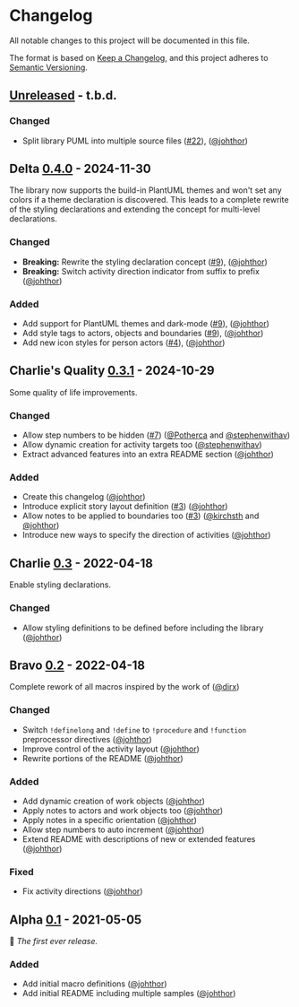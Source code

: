 # Changelog

All notable changes to this project will be documented in this file.

The format is based on [Keep a Changelog](https://keepachangelog.com/en/1.1.0/),
and this project adheres to [Semantic Versioning](https://semver.org/spec/v2.0.0.html).

## [Unreleased] - t.b.d.

### Changed

- Split library PUML into multiple source files ([#22](https://github.com/johthor/DomainStory-PlantUML/pull/22)), ([@johthor][gh-johthor])


## Delta [0.4.0] - 2024-11-30

The library now supports the build-in PlantUML themes
and won't set any colors if a theme declaration is discovered.
This leads to a complete rewrite of the styling declarations
and extending the concept for multi-level declarations.

### Changed

- **Breaking:** Rewrite the styling declaration concept ([#9](https://github.com/johthor/DomainStory-PlantUML/pull/9)), ([@johthor][gh-johthor])
- **Breaking:** Switch activity direction indicator from suffix to prefix ([@johthor][gh-johthor])

### Added

- Add support for PlantUML themes and dark-mode ([#9](https://github.com/johthor/DomainStory-PlantUML/pull/9)), ([@johthor][gh-johthor])
- Add style tags to actors, objects and boundaries ([#9](https://github.com/johthor/DomainStory-PlantUML/pull/9)), ([@johthor][gh-johthor])
- Add new icon styles for person actors ([#4](https://github.com/johthor/DomainStory-PlantUML/issues/4)), ([@johthor][gh-johthor])


## Charlie's Quality [0.3.1] - 2024-10-29

Some quality of life improvements.

### Changed

- Allow step numbers to be hidden ([#7](https://github.com/johthor/DomainStory-PlantUML/pull/7)) ([@Potherca](https://github.com/Potherca) and [@stephenwithav](https://github.com/stephenwithav))
- Allow dynamic creation for activity targets too ([@stephenwithav](https://github.com/stephenwithav))
- Extract advanced features into an extra README section ([@johthor][gh-johthor])

### Added

- Create this changelog ([@johthor][gh-johthor])
- Introduce explicit story layout definition ([#3](https://github.com/johthor/DomainStory-PlantUML/pull/3)) ([@johthor][gh-johthor])
- Allow notes to be applied to boundaries too ([#3](https://github.com/johthor/DomainStory-PlantUML/pull/3)) ([@kirchsth](https://github.com/kirchsth) and [@johthor][gh-johthor])
- Introduce new ways to specify the direction of activities ([@johthor][gh-johthor])


## Charlie [0.3] - 2022-04-18

Enable styling declarations.

### Changed

- Allow styling definitions to be defined before including the library ([@johthor][gh-johthor])


## Bravo [0.2] - 2022-04-18

Complete rework of all macros inspired by the work of ([@dirx](https://github.com/dirx))

### Changed

- Switch `!definelong` and `!define` to `!procedure` and `!function` preprocessor directives ([@johthor][gh-johthor])
- Improve control of the activity layout ([@johthor][gh-johthor])
- Rewrite portions of the README ([@johthor][gh-johthor])

### Added

- Add dynamic creation of work objects ([@johthor][gh-johthor])
- Apply notes to actors and work objects too ([@johthor][gh-johthor])
- Apply notes in a specific orientation ([@johthor][gh-johthor])
- Allow step numbers to auto increment ([@johthor][gh-johthor])
- Extend README with descriptions of new or extended features ([@johthor][gh-johthor])


### Fixed

- Fix activity directions ([@johthor][gh-johthor])


## Alpha [0.1] - 2021-05-05

:seedling: _The first ever release._

### Added

- Add initial macro definitions ([@johthor][gh-johthor])
- Add initial README including multiple samples ([@johthor][gh-johthor])

[Unreleased]: https://github.com/johthor/DomainStory-PlantUML/compare/v0.4.0...HEAD
[0.4.0]: https://github.com/johthor/DomainStory-PlantUML/releases/tag/v0.4.0
[0.3.1]: https://github.com/johthor/DomainStory-PlantUML/releases/tag/v0.3.1
[0.3]: https://github.com/johthor/DomainStory-PlantUML/releases/tag/v0.3
[0.2]: https://github.com/johthor/DomainStory-PlantUML/releases/tag/v0.2
[0.1]: https://github.com/johthor/DomainStory-PlantUML/releases/tag/v0.1

[gh-johthor]: https://github.com/johthor

[//]: # (Types of changes)
[//]: # (Added: for new features.)
[//]: # (Changed: for changes in existing functionality.)
[//]: # (Deprecated: for soon-to-be removed features.)
[//]: # (Removed: for now removed features.)
[//]: # (Fixed: for any bug fixes.)
[//]: # (Security: in case of vulnerabilities.)
